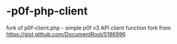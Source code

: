 -p0f-php-client
===============

fork of p0f-client.php - simple p0f v3 API client function
fork from https://gist.github.com/DocumentRoot/5186996
